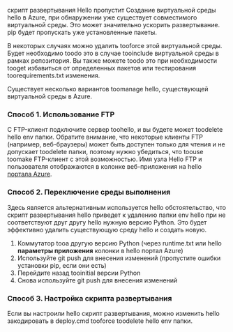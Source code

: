 скрипт развертывания Hello пропустит Создание виртуальной среды hello в Azure, при обнаружении уже существует совместимого виртуальной среды.  Это может значительно ускорить развертывание.  pip будет пропускать уже установленные пакеты.

В некоторых случаях можно удалить tooforce этой виртуальной среды.  Будет необходимо toodo это в случае tooinclude виртуальной среды в рамках репозитория.  Вы также можете toodo это при необходимости tooget избавиться от определенных пакетов или тестирования toorequirements.txt изменения.

Существует несколько вариантов toomanage hello, существующей виртуальной среды в Azure.

### <a name="option-1-use-ftp"></a>Способ 1. Использование FTP
С FTP-клиент подключите сервер toohello, и вы будете может toodelete hello env папки.  Обратите внимание, что некоторые клиенты FTP (например, веб-браузеры) может быть доступен только для чтения и не допускает toodelete папки, поэтому нужно убедиться, что toouse toomake FTP-клиент с этой возможностью.  Имя узла Hello FTP и пользователя отображаются в колонке веб-приложения на hello [портала Azure](https://portal.azure.com).

### <a name="option-2-toggle-runtime"></a>Способ 2. Переключение среды выполнения
Здесь является альтернативным используется hello обстоятельство, что скрипт развертывания hello приведет к удалению папки env hello при не соответствуют друг другу hello нужную версию Python.  Это будет эффективно удалить существующую среду hello и создать новую.

1. Коммутатор tooa другую версию Python (через runtime.txt или hello **параметры приложения** колонки в hello портал Azure)
2. Используйте git push для внесения изменений (пропустите ошибки установки pip, если они есть)
3. Перейдите назад tooinitial версии Python
4. Снова используйте git push для внесения изменений

### <a name="option-3-customize-deployment-script"></a>Способ 3. Настройка скрипта развертывания
Если вы настроили hello скрипт развертывания, можно изменить hello закодировать в deploy.cmd tooforce toodelete hello env папки.

